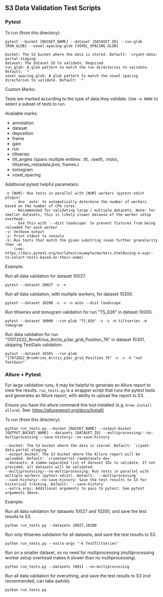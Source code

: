 ## S3 Data Validation Test Scripts

### Pytest

To run (from this directory):

```
pytest --bucket [BUCKET_NAME] --dataset [DATASET_ID] --run-glob [RUN_GLOB] --voxel-spacing-glob [VOXEL_SPACING_GLOB]

bucket: The S3 bucket where the data is stored. Default: `cryoet-data-portal-staging`
dataset: The dataset ID to validate. Required.
run_glob: A glob pattern to match the run directories to validate. Default: `*`
voxel_spacing_glob: A glob pattern to match the voxel spacing directories to validate. Default: `*`
```

Custom Marks:

Tests are marked according to the type of data they validate. Use `-m MARK` to select a subset of tests to run.

Available marks:

- annotation
- dataset
- deposition
- frame
- gain
- run
- tiltseries
- tilt_angles (spans multiple entities: .tlt, .rawtlt, .mdoc, tiltseries_metadata.json, frames.)
- tomogram
- voxel_spacing

Additional pytest helpful parameters:
```
-n [NUM]: Run tests in parallel with [NUM] workers (pytest-xdist plugin)
    - Use `auto` to automatically determine the number of workers based on the number of CPU cores.
    - Recommended for validating large / multiple datasets. Note: for smaller datasets, this is likely slower because of the worker setup overhead.
    - Use this with `--dist loadscope` to prevent fixtures from being reloaded for each worker
-v: Verbose output
-s: Print stdout to console
-k: Run tests that match the given substring (even further granularity than -m)
    (see: https://docs.pytest.org/en/latest/example/markers.html#using-k-expr-to-select-tests-based-on-their-name)
```

Example:

Run all data validation for dataset 10027.

```
pytest --dataset 10027 -s -v
```

Run all data validation, with multiple workers, for dataset 10200.

```
pytest --dataset 10200 -s -v -n auto --dist loadscope
```

Run tiltseries and tomogram validation for run "TS_026" in dataset 10000.

```
pytest --dataset 10000 --run-glob "TS_026" -s -v -m tiltseries -m tomogram
```

Run data validation for run "17072022_BrnoKrios_Arctis_p3ar_grid_Position_76" in dataset 10301, skipping TestGain validation.

```
pytest --dataset 10301 --run-glob "17072022_BrnoKrios_Arctis_p3ar_grid_Position_76" -s -v -k "not TestGain"
```

### Allure + Pytest

For large validation runs, it may be helpful to generate an Allure report to view the results. `run_tests.py` is a wrapper script that runs the pytest tests and generates an Allure report, with ability to upload the report to S3.

Ensure you have the allure command line tool installed (e.g. `brew install allure`). See: https://allurereport.org/docs/install/

To run (from this directory):

```
python run_tests.py --bucket [BUCKET_NAME] --output-bucket [OUTPUT_BUCKET_NAME] --datasets [DATASET_ID] --multiprocessing/--no-multiprocessing --save-history/--no-save-history

--bucket: The S3 bucket where the data is stored. Default: `cryoet-data-portal-staging`
--output-bucket: The S3 bucket where the Allure report will be uploaded. Default: `cryoetportal-rawdatasets-dev`
--datasets: A comma-separated list of dataset IDs to validate. If not provided, all datasets will be validated.
--multiprocessing/--no-multiprocessing: Run tests in parallel with multiple workers (pytest-xdist). Default: `--multiprocessing`
--save-history/--no-save-history: Save the test results to S3 for historical tracking. Default: `--save-history`
--extra_args: Additional arguments to pass to pytest. See pytest arguments above.
```

Example:

Run all data validation for datasets 10027 and 10200, and save the test results to S3.

```
python run_tests.py --datasets 10027,10200
```

Run only tiltseries validation for all datasets, and save the test results to S3.

```
python run_tests.py --extra-args "-k TestTiltseries"
```

Run on a smaller dataset, so no need for multiprocessing (multiprocessing worker setup overhead makes it slower than no multiprocessing).

```
python run_tests.py --datasets 10031 --no-multiprocessing
```

Run all data validation for everything, and save the test results to S3 (not recommended, can take awhile).

```
python run_tests.py
```
